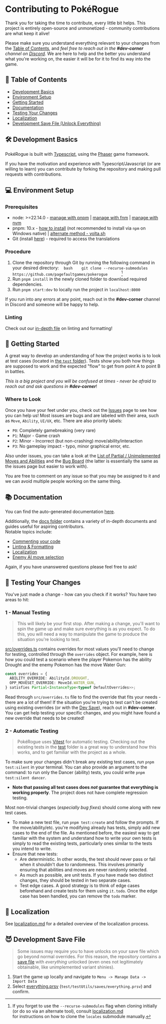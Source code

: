 # Contributing to PokéRogue

Thank you for taking the time to contribute, every little bit helps. This project is entirely open-source and unmonetized - community contributions are what keep it alive!

Please make sure you understand everything relevant to your changes from the [Table of Contents](#-table-of-contents), and *feel free to reach out in the **#dev-corner** channel on [Discord](https://discord.gg/pokerogue)*. 
We are here to help and the better you understand what you're working on, the easier it will be for it to find its way into the game.

## 📄 Table of Contents

- [Development Basics](#️-development-basics)
- [Environment Setup](#-environment-setup)
- [Getting Started](#-getting-started)
- [Documentation](#-documentation)
- [Testing Your Changes](#-testing-your-changes)
- [Localization](#-localization)
- [Development Save File (Unlock Everything)](#-development-save-file)

## 🛠️ Development Basics

PokéRogue is built with [Typescript](https://www.typescriptlang.org/docs/handbook/intro.html), using the [Phaser](https://github.com/phaserjs/phaser) game framework. 

If you have the motivation and experience with Typescript/Javascript (or are willing to learn) you can contribute by forking the repository and making pull requests with contributions. 

## 💻 Environment Setup

### Prerequisites

- node: >=22.14.0 - [manage with pnpm](https://pnpm.io/cli/env) | [manage with fnm](https://github.com/Schniz/fnm) | [manage with nvm](https://github.com/nvm-sh/nvm)
- pnpm: 10.x - [how to install](https://pnpm.io/installation) (not recommended to install via `npm` on Windows native) | [alternate method - volta.sh](https://volta.sh/)
- Git (install [here](https://git-scm.com/book/en/v2/Getting-Started-Installing-Git)) - required to access the translations

### Procedure

1. Clone the repository through Git by running the following command in your desired directory:
   ```bash
   git clone --recurse-submodules https://github.com/pagefaultgames/pokerogue
   ```
   [^1]
2. Run `pnpm install` in the newly cloned folder to download required dependencies.
3. Run `pnpm start:dev` to locally run the project in `localhost:8000`

If you run into any errors at any point, reach out in the **#dev-corner** channel in Discord and someone will be happy to help.

[^1]: If you forget to use the `--recurse-submodules` flag when cloning initially (or do so via an alternate tool), consult [localization.md](./docs/localization.md) \
for instructions on how to clone the `locales` submodule manually.

### Linting

Check out our [in-depth file](./docs/linting.md) on linting and formatting!

## 🚀 Getting Started

A great way to develop an understanding of how the project works is to look at test cases (located in [the `test` folder](./test/)). 
Tests show you both how things are supposed to work and the expected "flow" to get from point A to point B in battles.

*This is a big project and you will be confused at times - never be afraid to reach out and ask questions in **#dev-corner***!

### Where to Look

Once you have your feet under you, check out the [Issues](https://github.com/pagefaultgames/pokerogue/issues) page to see how you can help us!
Most issues are bugs and are labeled with their area, such as `Move`, `Ability`, `UI/UX`, etc. There are also priority labels:
- `P0`: Completely gamebreaking (very rare)
- `P1`: Major - Game crash
- `P2`: Minor - Incorrect (but non-crashing) move/ability/interaction
- `P3`: No gameplay impact - typo, minor graphical error, etc.

Also under issues, you can take a look at the [List of Partial / Unimplemented Moves and Abilities](https://github.com/pagefaultgames/pokerogue/issues/3503) and the [Bug Board](https://github.com/orgs/pagefaultgames/projects/3) (the latter is essentially the same as the issues page but easier to work with).

You are free to comment on any issue so that you may be assigned to it and we can avoid multiple people working on the same thing.

## 📚 Documentation

You can find the auto-generated documentation [here](https://pagefaultgames.github.io/pokerogue/main/index.html).

Additionally, the [docs folder](./docs) contains a variety of in-depth documents and guides useful for aspiring contributors. \
Notable topics include:
- [Commenting your code](./docs/comments.md)
- [Linting & Formatting](./docs/linting.md)
- [Localization](./docs/localization.md)
- [Enemy AI move selection](./docs/enemy-ai.md)

Again, if you have unanswered questions please feel free to ask!

## 🧪 Testing Your Changes

You've just made a change - how can you check if it works? You have two areas to hit:

### 1 - Manual Testing

> This will likely be your first stop. After making a change, you'll want to spin the game up and make sure everything is as you expect. To do this, you will need a way to manipulate the game to produce the situation you're looking to test.

[src/overrides.ts](../src/overrides.ts) contains overrides for most values you'll need to change for testing, controlled through the `overrides` object.
For example, here is how you could test a scenario where the player Pokemon has the ability Drought and the enemy Pokemon has the move Water Gun:

```typescript
const overrides = {
  ABILITY_OVERRIDE: AbilityId.DROUGHT,
  OPP_MOVESET_OVERRIDE: MoveId.WATER_GUN,
} satisfies Partial<InstanceType<typeof DefaultOverrides>>;
```

Read through `src/overrides.ts` file to find the override that fits your needs - there are a lot of them!
If the situation you're trying to test can't be created using existing overrides (or with the [Dev Save](#-development-save-file)), reach out in **#dev-corner**. 
You can get help testing your specific changes, and you might have found a new override that needs to be created!

### 2 - Automatic Testing

> PokéRogue uses [Vitest](https://vitest.dev/) for automatic testing. Checking out the existing tests in the [test](./test/) folder is a great way to understand how this works, and to get familiar with the project as a whole.

To make sure your changes didn't break any existing test cases, run `pnpm test:silent` in your terminal. You can also provide an argument to the command: to run only the Dancer (ability) tests, you could write `pnpm test:silent dancer`. 
  - __Note that passing all test cases does *not* guarantee that everything is working properly__. The project does not have complete regression testing.

Most non-trivial changes (*especially bug fixes*) should come along with new test cases. 
  - To make a new test file, run `pnpm test:create` and follow the prompts. If the move/ability/etc. you're modifying already has tests, simply add new cases to the end of the file. As mentioned before, the easiest way to get familiar with the system and understand how to write your own tests is simply to read the existing tests, particularly ones similar to the tests you intend to write.
  - Ensure that new tests:
    - Are deterministic. In other words, the test should never pass or fail when it shouldn't due to randomness. This involves primarily ensuring that abilities and moves are never randomly selected.
    - As much as possible, are unit tests. If you have made two distinct changes, they should be tested in two separate cases.
    - Test edge cases. A good strategy is to think of edge cases beforehand and create tests for them using `it.todo`. Once the edge case has been handled, you can remove the `todo` marker.

## 📜 Localization

See [localization.md](./docs/localization.md) for a detailed overview of the localization process.

## 😈 Development Save File
> Some issues may require you to have unlocks on your save file which go beyond normal overrides. For this reason, the repository contains a [save file](../test/testUtils/saves/everything.psrv) with _everything_ unlocked (even ones not legitimately obtainable, like unimplemented variant shinies).

1. Start the game up locally and navigate to `Menu -> Manage Data -> Import Data`
2. Select [everything.prsv](test/testUtils/saves/everything.prsv) (`test/testUtils/saves/everything.prsv`) and confirm.
